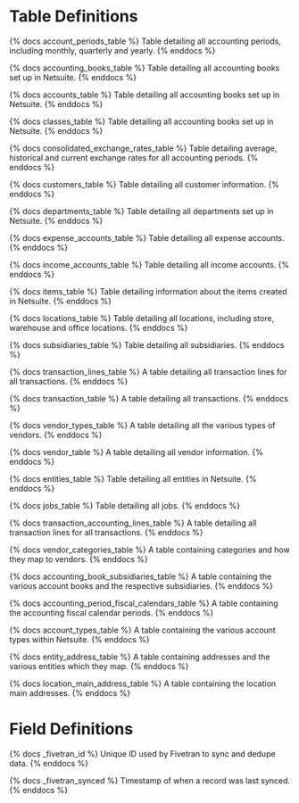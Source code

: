 # Table Definitions

{% docs account_periods_table %} Table detailing all accounting periods, including monthly, quarterly and yearly. {% enddocs %}

{% docs accounting_books_table %} Table detailing all accounting books set up in Netsuite. {% enddocs %}

{% docs accounts_table %} Table detailing all accounting books set up in Netsuite. {% enddocs %}

{% docs classes_table %} Table detailing all accounting books set up in Netsuite. {% enddocs %}

{% docs consolidated_exchange_rates_table %} Table detailing average, historical and current exchange rates for all accounting periods. {% enddocs %}

{% docs customers_table %} Table detailing all customer information. {% enddocs %}

{% docs departments_table %} Table detailing all departments set up in Netsuite. {% enddocs %}

{% docs expense_accounts_table %} Table detailing all expense accounts. {% enddocs %}

{% docs income_accounts_table %} Table detailing all income accounts. {% enddocs %}

{% docs items_table %} Table detailing information about the items created in Netsuite. {% enddocs %}

{% docs locations_table %} Table detailing all locations, including store, warehouse and office locations. {% enddocs %}

{% docs subsidiaries_table %} Table detailing all subsidiaries. {% enddocs %}

{% docs transaction_lines_table %} A table detailing all transaction lines for all transactions. {% enddocs %}

{% docs transaction_table %} A table detailing all transactions. {% enddocs %}

{% docs vendor_types_table %} A table detailing all the various types of vendors. {% enddocs %}

{% docs vendor_table %} A table detailing all vendor information. {% enddocs %}

{% docs entities_table %} Table detailing all entities in Netsuite. {% enddocs %}

{% docs jobs_table %} Table detailing all jobs. {% enddocs %}

{% docs transaction_accounting_lines_table %} A table detailing all transaction lines for all transactions. {% enddocs %}

{% docs vendor_categories_table %} A table containing categories and how they map to vendors. {% enddocs %}

{% docs accounting_book_subsidiaries_table %} A table containing the various account books and the respective subsidiaries. {% enddocs %}

{% docs accounting_period_fiscal_calendars_table %} A table containing the accounting fiscal calendar periods. {% enddocs %}

{% docs account_types_table %} A table containing the various account types within Netsuite. {% enddocs %}

{% docs entity_address_table %} A table containing addresses and the various entities which they map. {% enddocs %}

{% docs location_main_address_table %} A table containing the location main addresses. {% enddocs %}

# Field Definitions
{% docs _fivetran_id %} Unique ID used by Fivetran to sync and dedupe data. {% enddocs %}

{% docs _fivetran_synced %} Timestamp of when a record was last synced. {% enddocs %}